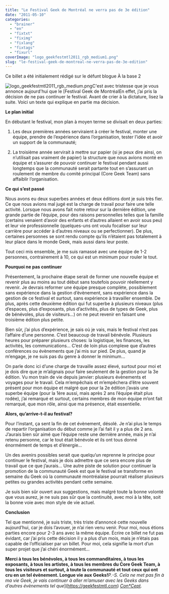 ```yaml
---
title: "Le Festival Geek de Montréal ne verra pas de 3e édition"
date: "2011-05-10"
categories: 
  - "brainer"
  - "en"
  - "fixtxt"
  - "fiximg"
  - "fixlang"
  - "fixtags"
  - "fixurl"
coverImage: "logo_geekfestmtl2011_rgb_medium1.png"
slug: "le-festival-geek-de-montreal-ne-verra-pas-de-3e-edition"
---
```


Ce billet a été initialement rédigé sur le défunt blogue À la base 2

![](images/logo_geekfestmtl2011_rgb_medium1.png "logo_geekfestmtl2011_rgb_medium.png")C'est avec tristesse que je vous annonce aujourd'hui que le [Festival Geek de MontréalEn effet, j’ai pris la décision de ne pas continuer le festival. Avant de crier à la dictature, lisez la suite. Voici un texte qui explique en partie ma décision.

**Le plan initial**

En débutant le festival, mon plan à moyen terme se divisait en deux parties:

1. Les deux premières années serviraient à créer le festival, monter une équipe, prendre de l’expérience dans l’organisation, tester l’idée et avoir un support de la communauté;
    
2. La troisième année servirait à mettre sur papier (si je peux dire ainsi, on n’utilisait pas vraiment de papier) la structure que nous avions monté en équipe et s’assurer de pouvoir continuer le festival pendant aussi longtemps que la communauté serait partante tout en s’assurant un roulement de membre du comité principal (Core Geek Team) sans affaiblir l’organisation.
    

**Ce qui s’est passé**

Nous avons eu deux superbes années et deux éditions dont je suis très fier. Ce que nous avions mal jugé est la charge de travail pour faire une telle activité. Lorsque nous avons fait notre retour sur la dernière édition, une grande partie de l’équipe, pour des raisons personnelles telles que la famille (certains venaient d’avoir des enfants et d’autres allaient en avoir sous peu) et leur vie professionnelle (quelques-uns ont voulu focaliser sur leur carrière pour accéder à d’autres niveaux ou se perfectionner). De plus, certaines personnes se sont rendu compte qu’ils n’étaient pas totalement à leur place dans le monde Geek, mais aussi dans leur poste.

Tout ceci mis ensemble, je me suis ramassé avec une équipe de 1-2 personnes, contrairement à 10, ce qui est un minimum pour rouler le tout.

**Pourquoi ne pas continuer**

Présentement, la prochaine étape serait de former une nouvelle équipe et revenir plus au moins au tout début sans toutefois pouvoir réellement y revenir. Je devrais reformer une équipe presque complète, possiblement sans expérience dans la gestion d’évènement, sans expérience dans la gestion de ce festival et surtout, sans expérience à travailler ensemble. De plus, après cette deuxième édition qui fut superbe à plusieurs niveaux (plus d’espaces, plus d’exposants, plus d’activités, plus de types de Geek, plus de bénévoles, plus de visiteurs…) on ne peut revenir en faisant une troisième édition plus petite.

Bien sûr, j’ai plus d’expérience, je sais où je vais, mais le festival n’est pas l’affaire d’une personne. C’est beaucoup de travail bénévole. Plusieurs heures pour préparer plusieurs choses: la logistique, les finances, les activités, les communications… C’est de loin plus complexe que d’autres conférences ou évènements que j’ai mis sur pied. De plus, quand je m’engage, je ne suis pas du genre à donner le minimum…

On parle donc ici d’une charge de travaille assez élevé, surtout pour moi et je dois dire que je m’alignais pour faire seulement de la gestion pour la 3e édition. Vu mon train de vie depuis janvier: plusieurs évènements et voyages pour le travail. Cela m’empêchais et m’empêchera d’être souvent présent pour mon équipe et malgré que pour la 2e édition j’avais une superbe équipe (pour la 1ère aussi, mais après 2 ans l’équipe était plus rodée), j’ai remarqué et surtout, certains membres de mon équipe m’ont fait remarqué, que mon rôle, ainsi que ma présence, était essentielle.

**Alors, qu’arrive-t-il au festival?**

Pour l’instant, ça sent la fin de cet évènement, désolé. Je n’ai plus le temps de repartir l’organisation du début comme je l’ai fait il y a plus de 2 ans. J’aurais bien sûr aimé que l’équipe reste une dernière année, mais je n’ai retenu personne, car le tout était bénévole et ils ont tous donné énormément de temps et d’énergie…

Un des avenirs possibles serait que quelqu’un reprenne le principe pour continuer le festival, mais je dois admettre que ce sera encore plus de travail que ce que j’aurais… Une autre piste de solution pour continuer la promotion de la communauté Geek est que le festival se transforme en semaine du Geek où la communauté montréalaise pourrait réaliser plusieurs petites ou grandes activités pendant cette semaine.

Je suis bien sûr ouvert aux suggestions, mais malgré toute la bonne volonté que vous aurez, je ne suis pas sûr que la continuité, avec moi à la tête, soit la bonne voie avec mon style de vie actuel.

**Conclusion**

Tel que mentionné, je suis triste, très triste d’annoncé cette nouvelle aujourd’hui, car je dois l’avouer, je n’ai rien venu venir. Pour moi, nous étions parties encore pour 2-3 ans avec la même équipe. Écrire ce billet ne fut pas évidant, car j’ai pris cette décision il y a plus d’un mois, mais je n’étais pas capable de l’officialiser par un billet. Pour moi, cela signifie la mort d’un super projet que j’ai chéri énormément…

**Merci à tous les bénévoles, à tous les commanditaires, à tous les exposants, à tous les artistes, à tous les membres du Core Geek Team, à tous les visiteurs et surtout, à toute la communauté et tout ceux qui ont cru en un tel évènement. Longue vie aux Geeks!**_P.-S. Cela ne met pas fin à ma vie Geek, je vais continuer à aller m’amuser avec les Geeks dans d’autres évènements tel que_](https://geekfestmtl.com) _[Con\*Cept](https://www.conceptsff.ca/)._
